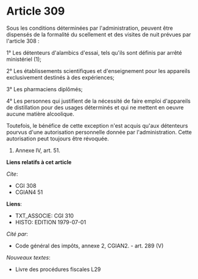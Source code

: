 # Article 309

Sous les conditions déterminées par l'administration, peuvent être dispensés de la formalité du scellement et des visites de
nuit prévues par l'article 308 :

1° Les détenteurs d'alambics d'essai, tels qu'ils sont définis par arrêté ministériel (1);

2° Les établissements scientifiques et d'enseignement pour les appareils exclusivement destinés à des expériences;

3° Les pharmaciens diplômés;

4° Les personnes qui justifient de la nécessité de faire emploi d'appareils de distillation pour des usages déterminés et qui
ne mettent en oeuvre aucune matière alcoolique.

Toutefois, le bénéfice de cette exception n'est acquis qu'aux détenteurs pourvus d'une autorisation personnelle donnée par
l'administration. Cette autorisation peut toujours être révoquée.

1)  Annexe IV, art. 51.

**Liens relatifs à cet article**

_Cite_:

  - CGI 308
  - CGIAN4 51

**Liens**:

  - TXT_ASSOCIE: CGI 310
  - HISTO: EDITION 1979-07-01

_Cité par_:

  - Code général des impôts, annexe 2, CGIAN2. - art. 289 (V)

_Nouveaux textes_:

  - Livre des procédures fiscales L29
